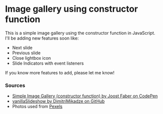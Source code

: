 # Image gallery using constructor function

This is a simple image gallery using the constructor function in JavaScript. I'll be adding new features soon like:
- Next slide
- Previous slide
- Close lightbox icon
- Slide Indicators with event listeners

If you know more features to add, please let me know!


### Sources

- [Simple Image Gallery (constructor function) by Joost Faber on CodePen](https://codepen.io/joostf/pen/OpgEYz?editors=1111)
- [vanillaSlideshow by DimitriMikadze on GitHub](https://github.com/DimitriMikadze/vanilla-slideshow/blob/master/js/vanillaSlideshow.js)
- Photos used from [Pexels](https://pexels.com/)
